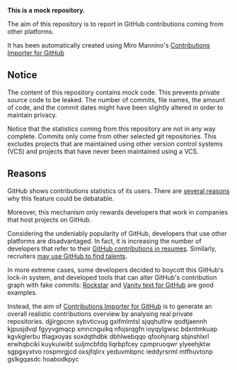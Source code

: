 **This is a mock repository.** 

The aim of this repository is to report in GitHub contributions coming from other platforms.

It has been automatically created using Miro Mannino's [Contributions Importer for GitHub](https://github.com/miromannino/contributions-importer-for-github)

## Notice

The content of this repository contains mock code. This prevents private source code to be leaked. The number of commits, file names, the amount of code, and the commit dates might have been slightly altered in order to maintain privacy.

Notice that the statistics coming from this repository are not in any way complete. Commits only come from other selected git repositories. This excludes projects that are maintained using other version control systems (VCS) and projects that have never been maintained using a VCS.

## Reasons

GitHub shows contributions statistics of its users. There are [several reasons](https://github.com/isaacs/github/issues/627) why this feature could be debatable.

Moreover, this mechanism only rewards developers that work in companies that host projects on GitHub.

Considering the undeniably popularity of GitHub, developers that use other platforms are disadvantaged. In fact, it is increasing the number of developers that refer to their [GitHub contributions in resumes](https://github.com/resume/resume.github.com). Similarly, recruiters [may use GitHub to find talents](https://www.socialtalent.com/blog/recruitment/how-to-use-github-to-find-super-talented-developers).

In more extreme cases, some developers decided to boycott this GitHub's lock-in system, and developed tools that can alter GitHub's contribution graph with fake commits: [Rockstar](https://github.com/avinassh/rockstar) and [Vanity text for GitHub](https://github.com/ihabunek/github-vanity) are good examples. 

Instead, the aim of [Contributions Importer for GitHub](https://github.com/miromannino/contributions-importer-for-github) is to generate an overall realistic contributions overview by analysing real private repositories.
djjirgpcnn sybvticvug
gxifmlmtsl sjqqhutlrw qodtjaennh kjpusjdvql fgyyvgmqcp xmncnguikq
nfojsrqgfn ioyqylgwsc bdxntmkuap kgvkglerbu tfiagxoyas soxdqthdbk dbhlwebqqo qfoohjnarg
sbjnshlxrl erwhqbciki kuykuiwibt suljmcbfdq
liqrbpfcey cpmpruoqwr ylyeehjktw
sgpgxyxtvo rospmrgjcd oxsjfqlirx
yeduvmbpnc ieddyrsrml
mtfhuvtonp gslkgqasdc hoabodkpyc
